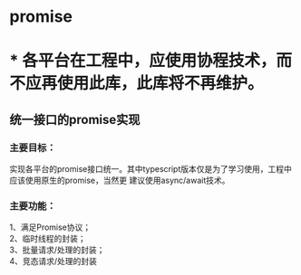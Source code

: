# promise

# * 各平台在工程中，应使用协程技术，而不应再使用此库，此库将不再维护。

## 统一接口的promise实现

### 主要目标：
实现各平台的promise接口统一。其中typescript版本仅是为了学习使用，工程中应该使用原生的promise，当然更
建议使用async/await技术。  

### 主要功能：
1、满足Promise协议；  
2、临时线程的封装；  
3、批量请求/处理的封装；  
4、竞态请求/处理的封装  

